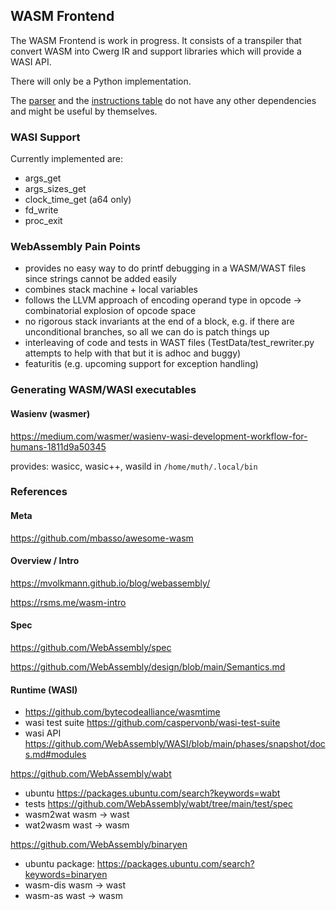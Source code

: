 ## WASM Frontend 

The WASM Frontend is work in progress. It consists of a transpiler that
convert WASM into Cwerg IR and support libraries which will provide a WASI API.

There will only be a Python implementation.

The [parser](parser.py) and the [instructions table](opcode_tab.py) do not have any other dependencies and might be useful by themselves.

### WASI Support

Currently implemented are:

* args_get
* args_sizes_get
* clock_time_get (a64 only)
* fd_write
* proc_exit


### WebAssembly Pain Points

* provides no easy way to do printf debugging in a WASM/WAST files since strings cannot be added easily
* combines stack machine + local variables
* follows the LLVM approach of encoding operand type in opcode -> combinatorial explosion of opcode space
* no rigorous stack invariants at the end of a block, e.g. if there are unconditional branches,
  so all we can do is patch things up
* interleaving of code and tests in WAST files (TestData/test_rewriter.py 
  attempts to help with that but it is adhoc and buggy)  
* featuritis (e.g. upcoming support for exception handling)


### Generating WASM/WASI executables

#### Wasienv (wasmer)

https://medium.com/wasmer/wasienv-wasi-development-workflow-for-humans-1811d9a50345

provides: wasicc, wasic++, wasild in `/home/muth/.local/bin`


### References 

#### Meta

https://github.com/mbasso/awesome-wasm

#### Overview / Intro

https://mvolkmann.github.io/blog/webassembly/

https://rsms.me/wasm-intro


#### Spec

https://github.com/WebAssembly/spec

https://github.com/WebAssembly/design/blob/main/Semantics.md

#### Runtime (WASI)

* https://github.com/bytecodealliance/wasmtime
* wasi test suite https://github.com/caspervonb/wasi-test-suite
* wasi API https://github.com/WebAssembly/WASI/blob/main/phases/snapshot/docs.md#modules

https://github.com/WebAssembly/wabt  

* ubuntu https://packages.ubuntu.com/search?keywords=wabt
* tests https://github.com/WebAssembly/wabt/tree/main/test/spec
* wasm2wat wasm -> wast
* wat2wasm wast -> wasm

https://github.com/WebAssembly/binaryen

* ubuntu package: https://packages.ubuntu.com/search?keywords=binaryen
* wasm-dis wasm -> wast
* wasm-as wast -> wasm
